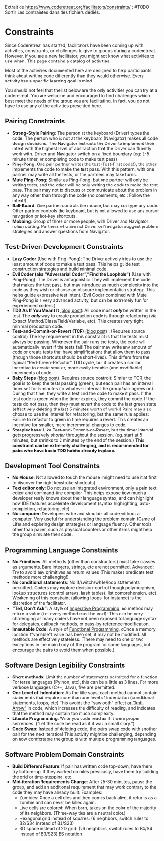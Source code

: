Extrait de https://www.coderetreat.org/facilitators/constraints/ :
#TODO Sortir Les contraintes dans des fichiers dédiés.
# Constraints

Since Coderetreat has started, facilitators have been coming up with activities, constraints, or challenges to give to groups during a coderetreat. However, if you are a new facilitator, you might not know what activities to use when. This page contains a catalog of activities.

Most of the activities documented here are designed to help participants think about writing code differently than they would otherwise. Every activity has a specific learning goal in mind.

You should not feel that the list below are the only activities you can try at a coderetreat. You are welcome and encouraged to find challenges which best meet the needs of the group you are facilitating. In fact, you do not have to use any of the activities presented here.

## Pairing Constraints

-   **Strong-Style Pairing**: The person at the keyboard (Driver) types the code. The person who is not at the keyboard (Navigator) makes all code design decisions. The Navigator instructs the Driver to implement their intent with the highest level of abstraction that the Driver can fluently work with. Driver and Navigator switch on a fixed boundary (eg: 2-5 minute timer, or completing code to make test pass)
-   **Ping-Pong**: One pair partner writes the test (Test-First code!), the other implements the code to make the test pass. With this pattern, with one partner may write all the tests, or the partners may take turns.
-   **Mute Ping-Pong**: Similar as Ping-Pong, but one partner will only be writing tests, and the other will be only writing the code to make the test pass. The pair may not to discuss or communicate about the problem in any way other than through the code (no comments, etc.: Follow the intent!)
-   **Ball-Board**: One partner controls the mouse, but may not type any code. Other partner controls the keyboard, but is not allowed to use any cursor navigation or hot-key shortcuts.
-   **Mobbing**: Group of three or more people, with Driver and Navigator roles rotating. Partners who are not Driver or Navigator suggest problem strategies and answer questions from Navigator.

## Test-Driven Development Constraints

-   **Lazy Coder** (Use with Ping-Pong): The Driver actively tries to use the least amount of code to make a test pass. This helps guide test construction strategies and build minimal code.
-   **Evil Coder (aka “Adversarial Coder”,”Find the Loophole”)** (Use with Ping-Pong): The Driver is antagonistic: They will implement the code that makes the test pass, but may introduce as much complexity into the code as they wish or choose an obscure implementation strategy. This helps guide expressive test intent. (Evil Coder combined with Mute Ping-Pong is a very advanced activity, but can be extremely fun for experienced coders.)
-   **TDD As If You Meant It** [(blog post)](https://cumulative-hypotheses.org/2011/08/30/tdd-as-if-you-meant-it/): All code must **_only_** be written in the test. The **_only_** way to create production code is through refactoring (via Extract Method/Class/Field/Variable, etc). This creates very tight, minimal production code.
-   **Test-and-Commit-or-Revert (TCR)** [(blog post)](https://medium.com/@kentbeck_7670/test-commit-revert-870bbd756864) : (Requires source control) The key requirement in this constraint is that the tests must always be passing. Whenever the pair runs the tests, the code will automatically revert if the tests fail! The pair may write any amount of code or create tests that have simplifications that allow them to pass (though those shortcuts should be short-lived). This differs from the typical “Red-Green-Refactor” TDD cycle, but it creates a similar incentive to create smaller, more easily testable (and modifiable) increments of code.
-   **Baby Steps** [(blog post)](http://blog.adrianbolboaca.ro/2013/03/taking-baby-steps/) (Requires source control): Similar to TCR, the goal is to keep the tests passing (green), but each pair has an interval timer set for 5 minutes (or whatever interval the group/pair agrees on). During that time, they write a test and the code to make it pass. If the test code is green when the timer expires, they commit the code. If the tests do not pass, then they must revert the code to the last green state (effectively deleting the last 5 minutes worth of work!) Pairs may also choose to use the interval for refactoring, but the same rule applies: Failure to refactor to green in time requires a revert. This creates an incentive for smaller, more incremental changes to code.
-   **Steeplechase**: Like Test-and-Commit-or-Revert, but the timer interval gets progressively _shorter_ throughout the session. (eg. start at 5 minutes, but shrinks to 2 minutes by the end of the session.) **This constraint can be extremely challenging, and is recommended for pairs who have basic TDD habits already in place.**

## Development Tool Constraints

-   **No Mouse**: Not allowed to touch the mouse (might need to use it at first to discover the right keystroke shortcuts)
-   **Text editor only**: Do not use an integrated environment, only a pain text editor and command-line compiler. This helps expose how much a developer really knows about their language syntax, and can highlight how IDE features accelerate development (syntax highlighting, auto-completion, refactoring, etc)
-   **No computer**: Developers write and simulate all code without a computer. Very useful for understanding the problem domain (Game of Life) and exploring design strategies or language fluency. Other tools other than paper, such as physical counters or other items might help the group simulate their code.

## Programming Language Constraints

-   **No Primitives**: All methods (other than constructors) must take classes as arguments. Bare integers, strings, etc are not permitted. Advanced: Try to avoid any primitives as return values (This makes predicate test methods more challenging!)
-   **No conditional statements**: No if/switch/while/loop statements permitted. Coders may explore decision-control though polymorphism, lookup structures (control arrays, hash tables), list comprehension, etc). Weakening of this constraint (allowing loops, for instance) is the discretion of the facilitator.
-   **“Tell, Don’t Ask”**: A style of [Imperative Programming](https://en.wikipedia.org/wiki/Imperative_programming), no method may return a value (i.e. every method must be void): This can be very challenging as many coders have not been exposed to language syntax for delegates, callback methods, or pass-by-reference modification.
-   **Immutable Code**: A style of [Functional Programming](https://en.wikipedia.org/wiki/Functional_programming), oOnce a memory location (“variable”) value has been set, it may not be modified. All methods are effectively stateless. (There may need to one or two exceptions in the main body of the program for some languages, but encourage the pairs to avoid them when possible.)

## Software Design Legibility Constraints

-   **Short methods**: Limit the number of statements permitted for a function. For terse languages (Python, etc), this can be a little as 3 lines. For more verbose languages (C++, Java), five are permitted.
-   **One Level of Indentation**: As the title says, each method cannot contain statements that require more than one level of indentation (conditional statements, loops, etc) This avoids the “sawtooth” effect [or “Anti-Arrow”](http://wiki.c2.com/?ArrowAntiPattern) in code, which increases the difficulty of reading, and indicates that the method may contain too much complexity.
-   **Literate Programming**: Write you code read as if it were proper sentences. (“Let the code be read as if it was a small story.”)
-   **Code Swap**: Instead of deleting code, the pairs swap code with another pair for the next iteration! This activity might be challenging, depending on how comfortable the group is with multiple programming languages.

## Software Problem Domain Constraints

-   **Build Different Feature**: If pair has written code top-down, have them try bottom-up. If they worked on rules previously, have them try building the grid or time-stepping, etc.
-   **Mid-iteration Requirements Change**: After 25-30 minutes, pause the group, and add an additional requirement that may work contrary to the code they may have already built. Examples:
    -   Zombies: Once a cell dies and then comes back alive, it returns as a zombie and can never be killed again.
    -   Live cells are colored: When born, takes on the color of the majority of its neighbors. (Three-way ties are a neutral color.)
    -   Hexagonal grid instead of squares: (6 neighbors, switch rules to B2/S34 instead of B3/S23)
    -   3D space instead of 2D grid: (26 neighbors, switch rules to B4/S4 instead of B3/S23) [BS notation](https://conwaylife.com/wiki/Rulestring)
